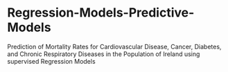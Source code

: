 # Regression-Models-Predictive-Models
Prediction of Mortality Rates for Cardiovascular Disease, Cancer, Diabetes, and Chronic Respiratory Diseases in the Population of Ireland using supervised Regression Models 
